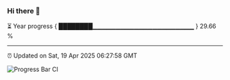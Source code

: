 ### Hi there 👋

⏳ Year progress { ████████▁▁▁▁▁▁▁▁▁▁▁▁▁▁▁▁▁▁▁▁▁▁ } 29.66 %

---

⏰ Updated on Sat, 19 Apr 2025 06:27:58 GMT

![Progress Bar CI](https://github.com/liununu/liununu/workflows/Progress%20Bar%20CI/badge.svg)
